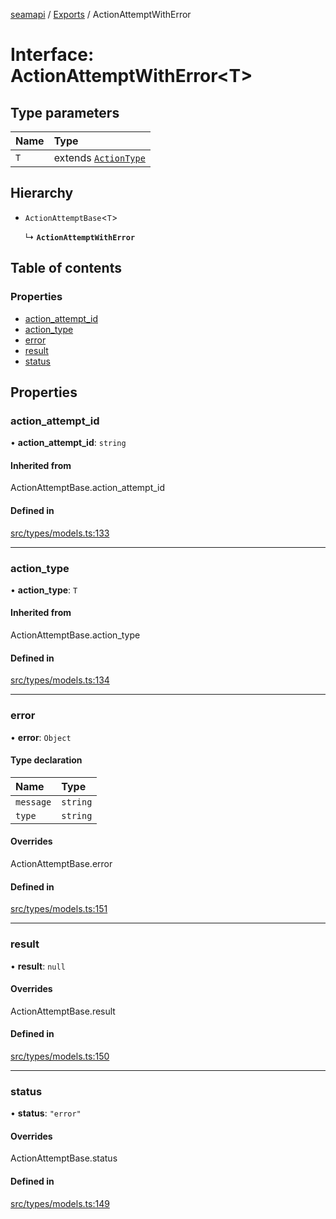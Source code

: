 [seamapi](../README.md) / [Exports](../modules.md) / ActionAttemptWithError

# Interface: ActionAttemptWithError<T\>

## Type parameters

| Name | Type |
| :------ | :------ |
| `T` | extends [`ActionType`](../modules.md#actiontype) |

## Hierarchy

- `ActionAttemptBase`<`T`\>

  ↳ **`ActionAttemptWithError`**

## Table of contents

### Properties

- [action\_attempt\_id](ActionAttemptWithError.md#action_attempt_id)
- [action\_type](ActionAttemptWithError.md#action_type)
- [error](ActionAttemptWithError.md#error)
- [result](ActionAttemptWithError.md#result)
- [status](ActionAttemptWithError.md#status)

## Properties

### action\_attempt\_id

• **action\_attempt\_id**: `string`

#### Inherited from

ActionAttemptBase.action\_attempt\_id

#### Defined in

[src/types/models.ts:133](https://github.com/seamapi/javascript/blob/main/src/types/models.ts#L133)

___

### action\_type

• **action\_type**: `T`

#### Inherited from

ActionAttemptBase.action\_type

#### Defined in

[src/types/models.ts:134](https://github.com/seamapi/javascript/blob/main/src/types/models.ts#L134)

___

### error

• **error**: `Object`

#### Type declaration

| Name | Type |
| :------ | :------ |
| `message` | `string` |
| `type` | `string` |

#### Overrides

ActionAttemptBase.error

#### Defined in

[src/types/models.ts:151](https://github.com/seamapi/javascript/blob/main/src/types/models.ts#L151)

___

### result

• **result**: ``null``

#### Overrides

ActionAttemptBase.result

#### Defined in

[src/types/models.ts:150](https://github.com/seamapi/javascript/blob/main/src/types/models.ts#L150)

___

### status

• **status**: ``"error"``

#### Overrides

ActionAttemptBase.status

#### Defined in

[src/types/models.ts:149](https://github.com/seamapi/javascript/blob/main/src/types/models.ts#L149)
